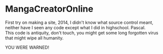 # MangaCreatorOnline

First try on making a site, 2014, I didn't know what source control meant, neither have I seen any code except what I did in highschool. Pascal.  
This code is antiquity, don't touch, you might get some long forgotten virus that might wipe all humanity.

YOU WERE WARNED!
